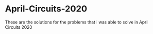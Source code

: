 # April-Circuits-2020
These are the solutions for the problems that i was able to solve in April Circuits 2020
